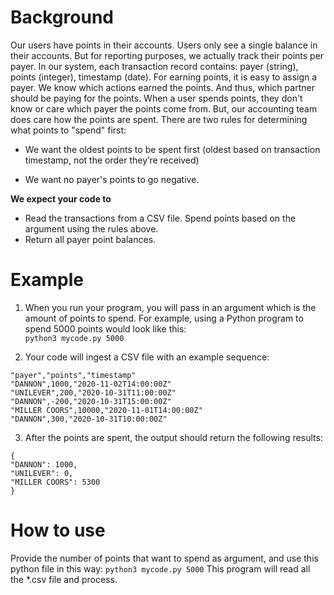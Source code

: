 # Background 
Our users have points in their accounts. Users only see a single balance in their accounts. But for reporting purposes, we actually track their points per payer. In our system, each transaction record contains: payer (string), points (integer), timestamp (date). 
For earning points, it is easy to assign a payer. We know which actions earned the points. And thus, which partner should be paying for the points. 
When a user spends points, they don't know or care which payer the points come from. But, our accounting team does care how the points are spent. There are two rules for determining what points to "spend" first: 
- We want the oldest points to be spent first (oldest based on transaction timestamp, not the order they’re received)   

- We want no payer's points to go negative.  

**We expect your code to**  
- Read the transactions from a CSV file.
Spend points based on the argument using the rules above.
- Return all payer point balances.

# Example 

1. When you run your program, you will pass in an argument which is the amount of points to spend.
For example, using a Python program to spend 5000 points would look like this:  
```python3 mycode.py 5000```

2. Your code will ingest a CSV file with an example sequence:  
```
"payer","points","timestamp"  
"DANNON",1000,"2020-11-02T14:00:00Z"  
"UNILEVER",200,"2020-10-31T11:00:00Z"  
"DANNON",-200,"2020-10-31T15:00:00Z"  
"MILLER COORS",10000,"2020-11-01T14:00:00Z"  
"DANNON",300,"2020-10-31T10:00:00Z"
```


3. After the points are spent, the output should return the following results:   
``` 
{ 
"DANNON": 1000,  
"UNILEVER": 0, 
"MILLER COORS": 5300 
} 
```


# How to use
Provide the number of points that want to spend as argument, and use this python file in this way:
```python3 mycode.py 5000```
This program will read all the *.csv file and process.
